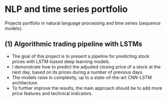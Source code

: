 # NLP and time series portfolio
Projects portfolio in natural language processing and time series (sequence models).

## (1) Algorithmic trading pipeline with LSTMs
- The goal of this project is to present a pipeline for predicting stock prices with LSTM-based deep learning models.
- I demonstrate how to predict the adjusted closing price of a stock at the next day, based on its prices during a number of previous days.
- The models raise in complexity, up to a state-of-the-art CNN-LSTM architecture.
- To further improve the results, the main approach should be to add more price features and technical indicators.
